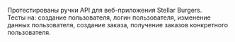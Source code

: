 Протестированы ручки API для веб-приложения Stellar Burgers.   
Тесты на: создание пользователя, логин пользователя, изменение данных пользователя, создание заказа, получение заказов конкретного пользователя.  
